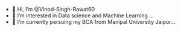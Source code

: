 - 👋 Hi, I’m @Vinod-Singh-Rawat60
- 👀 I’m interested in Data science and Machine Learning ...
- 🌱 I’m currently persuing my BCA from Manipal University Jaipur...
<!---
Vinod-Singh-Rawat60/Vinod-Singh-Rawat60 is a ✨ special ✨ repository because its `README.md` (this file) appears on your GitHub profile.
You can click the Preview link to take a look at your changes.
--->

